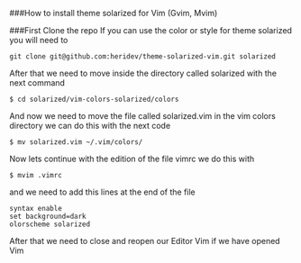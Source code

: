 ###How to install theme solarized for Vim (Gvim, Mvim)

###First Clone the repo
If you can use the color or style for theme solarized you will need to 
    
    git clone git@github.com:heridev/theme-solarized-vim.git solarized

After that we need to move inside the directory called solarized with the next command

    $ cd solarized/vim-colors-solarized/colors

And now we need to move the file called solarized.vim in the vim colors directory we can do this with the next code

    $ mv solarized.vim ~/.vim/colors/

Now lets continue with the edition of the file vimrc we do this with

    $ mvim .vimrc

and we need to add this lines at the end of the file

    syntax enable
    set background=dark
    olorscheme solarized

After that we need to close and reopen our Editor Vim if we have opened
Vim


